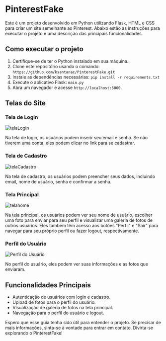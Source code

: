# PinterestFake

Este é um projeto desenvolvido em Python utilizando Flask, HTML e CSS para criar um site semelhante ao Pinterest. Abaixo estão as instruções para executar o projeto e uma descrição das principais funcionalidades.

## Como executar o projeto

1. Certifique-se de ter o Python instalado em sua máquina.
2. Clone este repositório usando o comando:  `https://github.com/ksantanac/PinterestFake.git`
3. Instale as dependências necessárias: `pip install -r requirements.txt`
4. Execute o aplicativo Flask: `main.py`
6. Abra um navegador e acesse `http://localhost:5000`.

## Telas do Site

### Tela de Login

![telaLogin](https://github.com/ksantanac/PinterestFake/assets/127277943/eca5c18c-1187-4956-9536-8103b71e77e9)

Na tela de login, os usuários podem inserir seu email e senha. Se não tiverem uma conta, eles podem clicar no link para se cadastrar.

### Tela de Cadastro
![telaCadastro](https://github.com/ksantanac/PinterestFake/assets/127277943/cfaeec3e-8396-4dc1-a740-f7226f12423e)

Na tela de cadastro, os usuários podem preencher seus dados, incluindo email, nome de usuário, senha e confirmar a senha.

### Tela Principal

![telahome](https://github.com/ksantanac/PinterestFake/assets/127277943/5823cf49-ffbf-4eb7-914f-ff3c0011c0ff)

Na tela principal, os usuários podem ver seu nome de usuário, escolher uma foto para enviar para seu perfil e visualizar uma galeria de fotos de outros usuários. Eles também têm acesso aos botões "Perfil" e "Sair" para navegar para seu próprio perfil ou fazer logout, respectivamente.

### Perfil do Usuário

![Perfil do Usuário](screenshots/perfil.png)

No perfil do usuário, eles podem ver suas informações e as fotos que enviaram.

## Funcionalidades Principais

- Autenticação de usuários com login e cadastro.
- Upload de fotos para o perfil do usuário.
- Visualização de galeria de fotos na tela principal.
- Navegação para o perfil do usuário e logout.

Espero que esse guia tenha sido útil para entender o projeto. Se precisar de mais informações, sinta-se à vontade para entrar em contato. Divirta-se explorando o PinterestFake!

